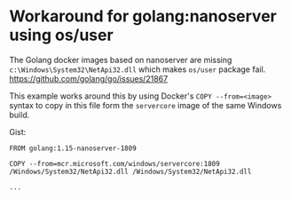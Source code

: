 # Workaround for golang:nanoserver using os/user

The Golang docker images based on nanoserver are missing `c:\Windows\System32\NetApi32.dll` which makes `os/user` package fail. https://github.com/golang/go/issues/21867

This example works around this by using Docker's `COPY --from=<image>` syntax to copy in this file form the `servercore` image of the same Windows build.

Gist:
```
FROM golang:1.15-nanoserver-1809

COPY --from=mcr.microsoft.com/windows/servercore:1809 /Windows/System32/NetApi32.dll /Windows/System32/NetApi32.dll

...
```
